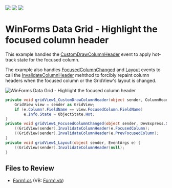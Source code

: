 <!-- default badges list -->
![](https://img.shields.io/endpoint?url=https://codecentral.devexpress.com/api/v1/VersionRange/128629332/13.1.4%2B)
[![](https://img.shields.io/badge/Open_in_DevExpress_Support_Center-FF7200?style=flat-square&logo=DevExpress&logoColor=white)](https://supportcenter.devexpress.com/ticket/details/E342)
[![](https://img.shields.io/badge/📖_How_to_use_DevExpress_Examples-e9f6fc?style=flat-square)](https://docs.devexpress.com/GeneralInformation/403183)
<!-- default badges end -->

# WinForms Data Grid - Highlight the focused column header

This example handles the [CustomDrawColumnHeader](https://docs.devexpress.com/WindowsForms/DevExpress.XtraGrid.Views.Grid.GridView.CustomDrawColumnHeader) event to apply hot-track state for the focused column.

The example also handles [FocusedColumnChanged](https://docs.devexpress.com/WindowsForms/DevExpress.XtraGrid.Views.Base.ColumnView.FocusedColumnChanged) and [Layout](https://docs.devexpress.com/WindowsForms/DevExpress.XtraGrid.Views.Base.BaseView.Layout) events to call the [InvalidateColumnHeader](https://docs.devexpress.com/WindowsForms/DevExpress.XtraGrid.Views.Grid.GridView.InvalidateColumnHeader(DevExpress.XtraGrid.Columns.GridColumn)) mehthod to forcibly repaint column headers when the focused column or the GridView's layout is changed.

![WinForms Data Grid - Highlight the focused column header](https://raw.githubusercontent.com/DevExpress-Examples/how-to-hot-track-a-focused-column-e342/13.1.4%2B/media/winforms-grid-highlight-focused-column-header.png)

```csharp
private void gridView1_CustomDrawColumnHeader(object sender, ColumnHeaderCustomDrawEventArgs e) {
    GridView view = sender as GridView;
    if (e.Column?.FieldName == view.FocusedColumn.FieldName)
        e.Info.State = ObjectState.Hot;
}
private void gridView1_FocusedColumnChanged(object sender, DevExpress.XtraGrid.Views.Base.FocusedColumnChangedEventArgs e) {
    ((GridView)sender).InvalidateColumnHeader(e.FocusedColumn);
    ((GridView)sender).InvalidateColumnHeader(e.PrevFocusedColumn);
}
private void gridView1_Layout(object sender, EventArgs e) {
    ((GridView)sender).InvalidateColumnHeader(null);
}
```


## Files to Review

* [Form1.cs](./CS/WindowsApplication1/Form1.cs) (VB: [Form1.vb](./VB/WindowsApplication1/Form1.vb))
